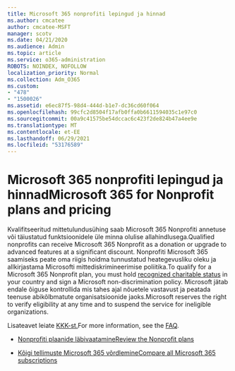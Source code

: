 ```yaml
---
title: Microsoft 365 nonprofiti lepingud ja hinnad
ms.author: cmcatee
author: cmcatee-MSFT
manager: scotv
ms.date: 04/21/2020
ms.audience: Admin
ms.topic: article
ms.service: o365-administration
ROBOTS: NOINDEX, NOFOLLOW
localization_priority: Normal
ms.collection: Adm_O365
ms.custom:
- "478"
- "1500026"
ms.assetid: e6ec87f5-98d4-444d-b1e7-dc36cd60f064
ms.openlocfilehash: 99cfc2d8504f17afb0ffa0b6611594035c1e97c0
ms.sourcegitcommit: 00a9c41575be54dccac6c423f2de824b47a4ee9e
ms.translationtype: MT
ms.contentlocale: et-EE
ms.lasthandoff: 06/29/2021
ms.locfileid: "53176589"
---
```

# <a name="microsoft-365-for-nonprofit-plans-and-pricing"></a><span data-ttu-id="9478d-102">Microsoft 365 nonprofiti lepingud ja hinnad</span><span class="sxs-lookup"><span data-stu-id="9478d-102">Microsoft 365 for Nonprofit plans and pricing</span></span>

<span data-ttu-id="9478d-103">Kvalifitseeritud mittetulundusühing saab Microsoft 365 Nonprofiti annetuse või täiustatud funktsioonidele üle minna olulise allahindlusega.</span><span class="sxs-lookup"><span data-stu-id="9478d-103">Qualified nonprofits can receive Microsoft 365 Nonprofit as a donation or upgrade to advanced features at a significant discount.</span></span> <span data-ttu-id="9478d-104">Nonprofiti Microsoft 365 saamiseks peate oma riigis hoidma [](https://go.microsoft.com/fwlink/p/?LinkID=330253) tunnustatud heategevusliku oleku ja allkirjastama Microsofti mittediskrimineerimise poliitika.</span><span class="sxs-lookup"><span data-stu-id="9478d-104">To qualify for a Microsoft 365 Nonprofit plan, you must hold [recognized charitable status](https://go.microsoft.com/fwlink/p/?LinkID=330253) in your country and sign a Microsoft non-discrimination policy.</span></span> <span data-ttu-id="9478d-105">Microsoft jätab endale õiguse kontrollida mis tahes ajal nõuetele vastavust ja peatada teenuse abikõlbmatute organisatsioonide jaoks.</span><span class="sxs-lookup"><span data-stu-id="9478d-105">Microsoft reserves the right to verify eligibility at any time and to suspend the service for ineligible organizations.</span></span>
  
<span data-ttu-id="9478d-106">Lisateavet leiate [KKK-st.](https://products.office.com/nonprofit/office-365-nonprofit)</span><span class="sxs-lookup"><span data-stu-id="9478d-106">For more information, see the [FAQ](https://products.office.com/nonprofit/office-365-nonprofit).</span></span>
  
- [<span data-ttu-id="9478d-107">Nonprofiti plaanide läbivaatamine</span><span class="sxs-lookup"><span data-stu-id="9478d-107">Review the Nonprofit plans</span></span>](https://products.office.com/nonprofit/office-365-nonprofit-plans-and-pricing?tab=1)

- [<span data-ttu-id="9478d-108">Kõigi tellimuste Microsoft 365 võrdlemine</span><span class="sxs-lookup"><span data-stu-id="9478d-108">Compare all Microsoft 365 subscriptions</span></span>](https://products.office.com/business/compare-more-office-365-for-business-plans)